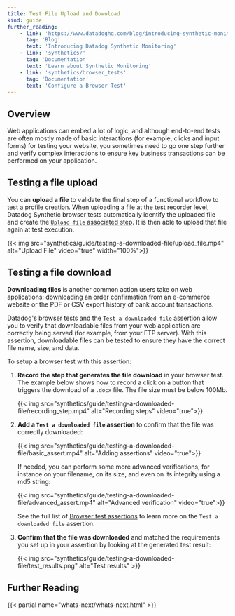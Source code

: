 ```yaml
---
title: Test File Upload and Download
kind: guide
further_reading:
    - link: 'https://www.datadoghq.com/blog/introducing-synthetic-monitoring/'
      tag: 'Blog'
      text: 'Introducing Datadog Synthetic Monitoring'
    - link: 'synthetics/'
      tag: 'Documentation'
      text: 'Learn about Synthetic Monitoring'
    - link: 'synthetics/browser_tests'
      tag: 'Documentation'
      text: 'Configure a Browser Test'
---
```


## Overview

Web applications can embed a lot of logic, and although end-to-end tests are often mostly made of basic interactions (for example, clicks and input forms) for testing your website, you sometimes need to go one step further and verify complex interactions to ensure key business transactions can be performed on your application.

## Testing a file upload

You can **upload a file** to validate the final step of a functional workflow to test a profile creation. When uploading a file at the test recorder level, Datadog Synthetic browser tests automatically identify the uploaded file and create the [`Upload file` associated step][1]. It is then able to upload that file again at test execution.

{{< img src="synthetics/guide/testing-a-downloaded-file/upload_file.mp4" alt="Upload File" video="true"  width="100%">}}

## Testing a file download

**Downloading files** is another common action users take on web applications: downloading an order confirmation from an e-commerce website or the PDF or CSV export history of bank account transactions.

Datadog's browser tests and the `Test a downloaded file` assertion allow you to verify that downloadable files from your web application are correctly being served (for example, from your FTP server). With this assertion, downloadable files can be tested to ensure they have the correct file name, size, and data.

To setup a browser test with this assertion:

1. **Record the step that generates the file download** in your browser test. The example below shows how to record a click on a button that triggers the download of a `.docx` file. The file size must be below 100Mb.

    {{< img src="synthetics/guide/testing-a-downloaded-file/recording_step.mp4" alt="Recording steps" video="true">}}

2. **Add a `Test a downloaded file` assertion** to confirm that the file was correctly downloaded:

    {{< img src="synthetics/guide/testing-a-downloaded-file/basic_assert.mp4" alt="Adding assertions" video="true">}}

     If needed, you can perform some more advanced verifications, for instance on your filename, on its size, and even on its integrity using a md5 string:

    {{< img src="synthetics/guide/testing-a-downloaded-file/advanced_assert.mp4" alt="Advanced verification" video="true">}}

     See the full list of [Browser test assertions][2] to learn more on the `Test a downloaded file` assertion.

3. **Confirm that the file was downloaded** and matched the requirements you set up in your assertion by looking at the generated test result:

    {{< img src="synthetics/guide/testing-a-downloaded-file/test_results.png" alt="Test results" >}}

## Further Reading

{{< partial name="whats-next/whats-next.html" >}}

[1]: /synthetics/browser_tests/actions/#upload
[2]: /synthetics/browser_tests/actions/#assertion

